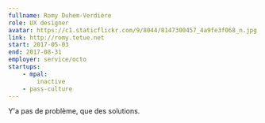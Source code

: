 ```yaml
---
fullname: Romy Duhem-Verdière
role: UX designer
avatar: https://c1.staticflickr.com/9/8044/8147300457_4a9fe3f068_n.jpg
link: http://romy.tetue.net
start: 2017-05-03
end: 2017-08-31
employer: service/octo
startups:
    - mpal:
        inactive
    - pass-culture
---
```


Y'a pas de problème, que des solutions.
